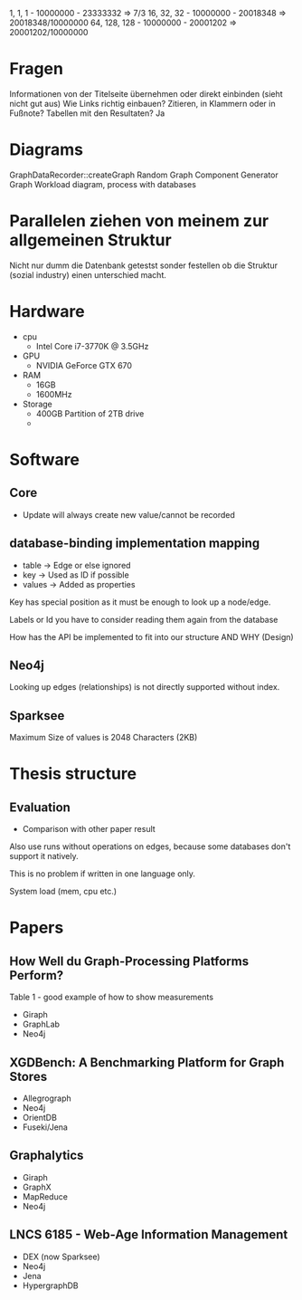 1, 1, 1 - 10000000 - 23333332 => 7/3
16, 32, 32 - 10000000 - 20018348 => 20018348/10000000
64, 128, 128 - 10000000 - 20001202 => 20001202/10000000

# Fragen
Informationen von der Titelseite übernehmen oder direkt einbinden (sieht nicht gut aus)
Wie Links richtig einbauen? Zitieren, in Klammern oder in Fußnote? 
Tabellen mit den Resultaten? Ja

# Diagrams
GraphDataRecorder::createGraph
Random Graph Component Generator
Graph Workload diagram, process with databases


# Parallelen ziehen von meinem zur allgemeinen Struktur
Nicht nur dumm die Datenbank getestst sonder festellen ob die Struktur (sozial industry) einen unterschied macht.

# Hardware
- cpu
  - Intel Core i7-3770K @ 3.5GHz
- GPU
  - NVIDIA GeForce GTX 670
- RAM
  - 16GB
  - 1600MHz
- Storage
  - 400GB Partition of 2TB drive
  -

# Software
## Core
- Update will always create new value/cannot be recorded

## database-binding implementation mapping
- table -> Edge or else ignored
- key -> Used as ID if possible
- values -> Added as properties

Key has special position as it must be enough to look up a node/edge.

Labels or Id you have to consider reading them again from the database

How has the API be implemented to fit into our structure AND WHY (Design)

## Neo4j
Looking up edges (relationships) is not directly supported without index.

## Sparksee
Maximum Size of values is 2048 Characters (2KB)

# Thesis structure
## Evaluation
- Comparison with other paper result

Also use runs without operations on edges, because some databases don't support it natively.

This is no problem if written in one language only.

System load (mem, cpu etc.)





# Papers
## How Well du Graph-Processing Platforms Perform?
Table 1 - good example of how to show measurements

- Giraph
- GraphLab
- Neo4j

## XGDBench: A Benchmarking Platform for Graph Stores
- Allegrograph
- Neo4j
- OrientDB
- Fuseki/Jena

## Graphalytics
- Giraph
- GraphX
- MapReduce
- Neo4j

## LNCS 6185 - Web-Age Information Management
- DEX (now Sparksee)
- Neo4j
- Jena
- HypergraphDB
